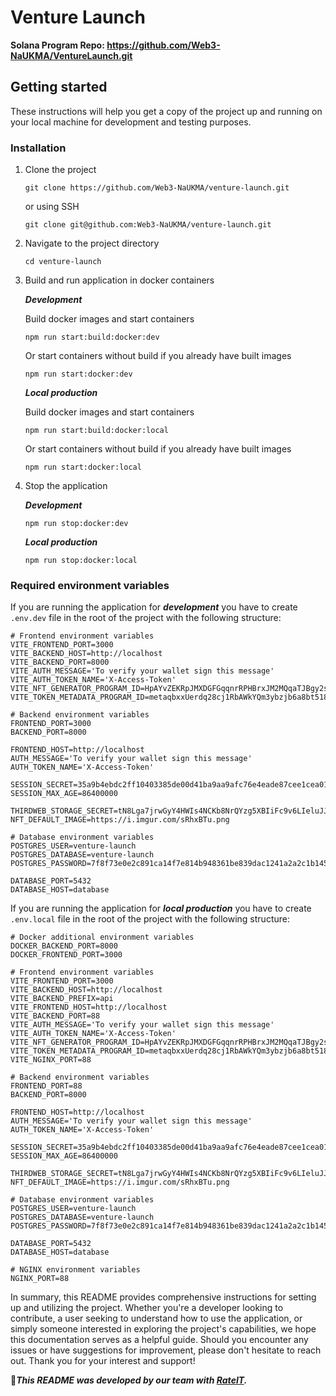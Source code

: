 # Venture Launch
**Solana Program Repo: https://github.com/Web3-NaUKMA/VentureLaunch.git**

## Getting started
These instructions will help you get a copy of the project up and running on your local machine for development and testing purposes.

### Installation

1. Clone the project
   
    ```
    git clone https://github.com/Web3-NaUKMA/venture-launch.git
    ```
    or using SSH
    ```
    git clone git@github.com:Web3-NaUKMA/venture-launch.git
    ```
2. Navigate to the project directory
   
    ```
    cd venture-launch
    ```
3. Build and run application in docker containers

    **_Development_**
   
    Build docker images and start containers
    ```
    npm run start:build:docker:dev
    ```
    Or start containers without build if you already have built images
    ```
    npm run start:docker:dev
    ```

    **_Local production_**
   
    Build docker images and start containers
    ```
    npm run start:build:docker:local
    ```
    Or start containers without build if you already have built images
    ```
    npm run start:docker:local
    ```

4. Stop the application
   
   **_Development_**
   
    ```
    npm run stop:docker:dev
    ```

    **_Local production_**
   
    ```
    npm run stop:docker:local
    ```
    
### Required environment variables
  
  If you are running the application for **_development_** you have to create `.env.dev` file in the root of the project with the following structure:

  ```
  # Frontend environment variables
  VITE_FRONTEND_PORT=3000
  VITE_BACKEND_HOST=http://localhost
  VITE_BACKEND_PORT=8000
  VITE_AUTH_MESSAGE='To verify your wallet sign this message'
  VITE_AUTH_TOKEN_NAME='X-Access-Token'
  VITE_NFT_GENERATOR_PROGRAM_ID=HpAYvZEKRpJMXDGFGqqnrRPHBrxJM2MQqaTJBgy2sXVv
  VITE_TOKEN_METADATA_PROGRAM_ID=metaqbxxUerdq28cj1RbAWkYQm3ybzjb6a8bt518x1s
  
  # Backend environment variables
  FRONTEND_PORT=3000
  BACKEND_PORT=8000
  
  FRONTEND_HOST=http://localhost
  AUTH_MESSAGE='To verify your wallet sign this message'
  AUTH_TOKEN_NAME='X-Access-Token'
  
  SESSION_SECRET=35a9b4ebdc2ff10403385de00d41ba9aa9afc76e4eade87cee1cea01703c9ad3
  SESSION_MAX_AGE=86400000
  
  THIRDWEB_STORAGE_SECRET=tN8Lga7jrwGyY4HWIs4NCKb8NrQYzg5XBIiFc9v6LIeluJJfVI5FlpWkE1TTEpt1LuuDIlCjmjQ0oKlXQoHPPQ
  NFT_DEFAULT_IMAGE=https://i.imgur.com/sRhxBTu.png
  
  # Database environment variables
  POSTGRES_USER=venture-launch
  POSTGRES_DATABASE=venture-launch
  POSTGRES_PASSWORD=7f8f73e0e2c891ca14f7e814b948361be839dac1241a2a2c1b1450eae1005137
  
  DATABASE_PORT=5432
  DATABASE_HOST=database
  ```

  If you are running the application for **_local production_** you have to create `.env.local` file in the root of the project with the following structure:

  ```
  # Docker additional environment variables
  DOCKER_BACKEND_PORT=8000
  DOCKER_FRONTEND_PORT=3000
  
  # Frontend environment variables
  VITE_FRONTEND_PORT=3000
  VITE_BACKEND_HOST=http://localhost
  VITE_BACKEND_PREFIX=api
  VITE_FRONTEND_HOST=http://localhost
  VITE_BACKEND_PORT=88
  VITE_AUTH_MESSAGE='To verify your wallet sign this message'
  VITE_AUTH_TOKEN_NAME='X-Access-Token'
  VITE_NFT_GENERATOR_PROGRAM_ID=HpAYvZEKRpJMXDGFGqqnrRPHBrxJM2MQqaTJBgy2sXVv
  VITE_TOKEN_METADATA_PROGRAM_ID=metaqbxxUerdq28cj1RbAWkYQm3ybzjb6a8bt518x1s
  VITE_NGINX_PORT=88
  
  # Backend environment variables
  FRONTEND_PORT=88
  BACKEND_PORT=8000
  
  FRONTEND_HOST=http://localhost
  AUTH_MESSAGE='To verify your wallet sign this message'
  AUTH_TOKEN_NAME='X-Access-Token'
  
  SESSION_SECRET=35a9b4ebdc2ff10403385de00d41ba9aa9afc76e4eade87cee1cea01703c9ad3
  SESSION_MAX_AGE=86400000
  
  THIRDWEB_STORAGE_SECRET=tN8Lga7jrwGyY4HWIs4NCKb8NrQYzg5XBIiFc9v6LIeluJJfVI5FlpWkE1TTEpt1LuuDIlCjmjQ0oKlXQoHPPQ
  NFT_DEFAULT_IMAGE=https://i.imgur.com/sRhxBTu.png
  
  # Database environment variables
  POSTGRES_USER=venture-launch
  POSTGRES_DATABASE=venture-launch
  POSTGRES_PASSWORD=7f8f73e0e2c891ca14f7e814b948361be839dac1241a2a2c1b1450eae1005137
  
  DATABASE_PORT=5432
  DATABASE_HOST=database
  
  # NGINX environment variables
  NGINX_PORT=88
  ```


In summary, this README provides comprehensive instructions for setting up and utilizing the project. Whether you're a developer looking to contribute, a user seeking to understand how to use the application, or simply someone interested in exploring the project's capabilities, we hope this documentation serves as a helpful guide. Should you encounter any issues or have suggestions for improvement, please don't hesitate to reach out. Thank you for your interest and support!

🤝***This README was developed by our team with [RateIT](https://rateit.expert).***

